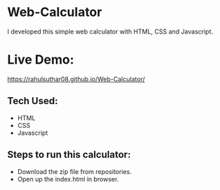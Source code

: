 # Web-Calculator
I developed this simple web calculator with HTML, CSS and Javascript.

# Live Demo:
https://rahulsuthar08.github.io/Web-Calculator/

## Tech Used: 
- HTML
- CSS
- Javascript

## Steps to run this calculator:
- Download the zip file from repositories.
- Open up the index.html in browser.


